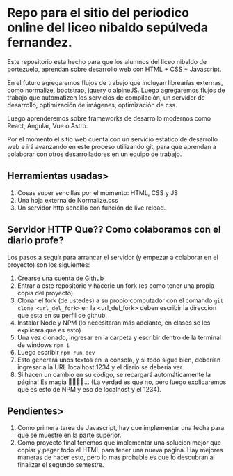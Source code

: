 # Repo para el sitio del periodico online del liceo nibaldo sepúlveda fernandez.

Este repositorio esta hecho para que los alumnos del liceo nibaldo de portezuelo, aprendan sobre desarrollo web con HTML + CSS + Javascript.

En el futuro agregaremos flujos de trabajo que incluyan librearías externas, como normalize, bootstrap, jquery o alpineJS. Luego agregaremos flujos de trabajo que automatizen los servicios de compilación, un servidor de desarrollo, optimización de imágenes, optimización de css.

Luego aprenderemos sobre frameworks de desarrollo modernos como React, Angular, Vue o Astro.

Por el momento el sitio web cuenta con un servicio estático de desarrollo web e irá avanzando en este proceso utilizando git, para que aprendan a colaborar con otros desarrolladores en un equipo de trabajo.

## Herramientas usadas>

1. Cosas super sencillas por el momento: HTML, CSS y JS
2. Una hoja externa de Normalize.css
3. Un servidor http sencillo con función de live reload.

## Servidor HTTP Que?? Como colaboramos con el diario profe?

Los pasos a seguir para arrancar el servidor (y empezar a colaborar en el proyecto) son los siguientes:

1. Crearse una cuenta de Github
2. Entrar a este repositorio y hacerle un fork (es como tener una propia copia del proyecto)
3. Clonar el fork (de ustedes) a su propio computador con el comando `git clone <url_del_fork>` en la <url_del_fork> deben escribir la dirección que esta en su perfil de github.
4. Instalar Node y NPM (lo necesitaran más adelante, en clases se les explicará que es esto)
5. Una vez clonado, ingresar en la carpeta y escribir dentro de la terminal de windows
   `npm i`
6. Luego escribir `npm run dev`
7. Esto generará unos textos en la consola, y si todo sigue bien, deberían ingresar a la URL localhost:1234 y el diario se deberia ver.
8. Si hacen un cambio en su codigo, se recargará automáticamente la página! Es magia 🧙‍♂️🧙‍♂️... (La verdad es que no, pero luego explicaremos que es esto de NPM y eso de localhost y el 1234).

## Pendientes>

1. Como primera tarea de Javascript, hay que implementar una fecha para que se muestre en la parte superior.
2. Como proyecto final tenemos que implementar una solucion mejor que copiar y pegar todo el HTML para tener una nueva pagina. Hay mejores maneras de hacer esto, pero lo mas probable es que lo descubran al finalizar el segundo semestre.
